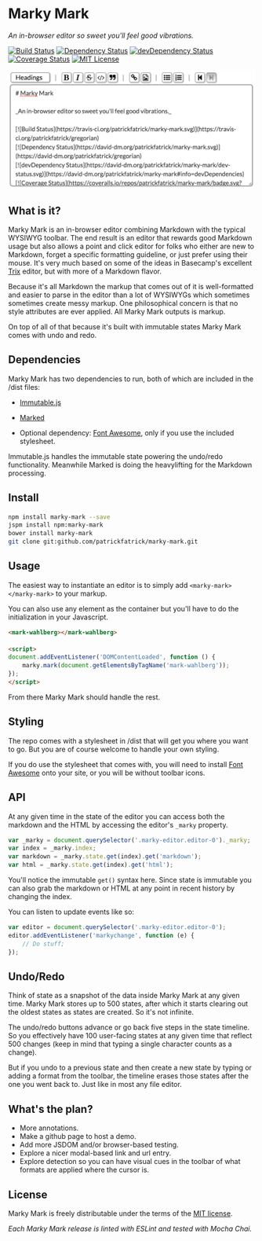 # Marky Mark

_An in-browser editor so sweet you'll feel good vibrations._

[![Build Status](https://travis-ci.org/patrickfatrick/marky-mark.svg)](https://travis-ci.org/patrickfatrick/marky-mark)
[![Dependency Status](https://david-dm.org/patrickfatrick/marky-mark.svg)](https://david-dm.org/patrickfatrick/marky-mark)
[![devDependency Status](https://david-dm.org/patrickfatrick/marky-mark/dev-status.svg)](https://david-dm.org/patrickfatrick/marky-mark#info=devDependencies)
[![Coverage Status](https://coveralls.io/repos/patrickfatrick/marky-mark/badge.svg?branch=master&service=github)](https://coveralls.io/github/patrickfatrick/marky-mark?branch=master)
[![MIT License][license-image]][license-url]

![Marky Mark](./images/marky-mark.png)

## What is it?

Marky Mark is an in-browser editor combining Markdown with the typical WYSIWYG toolbar. The end result is an editor that rewards good Markdown usage but also allows a point and click editor for folks who either are new to Markdown, forget a specific formatting guideline, or just prefer using their mouse. It's very much based on some of the ideas in Basecamp's excellent [Trix](http://trix-editor.org/) editor, but with more of a Markdown flavor.

Because it's all Markdown the markup that comes out of it is well-formatted and easier to parse in the editor than a lot of WYSIWYGs which sometimes sometimes create messy markup. One philosophical concern is that no style attributes are ever applied. All Marky Mark outputs is markup.

On top of all of that because it's built with immutable states Marky Mark comes with undo and redo.

## Dependencies

Marky Mark has two dependencies to run, both of which are included in the /dist files:

- [Immutable.js](https://facebook.github.io/immutable-js/)
- [Marked](https://github.com/chjj/marked)

- Optional dependency: [Font Awesome](http://fontawesome.io/), only if you use the included stylesheet.

Immutable.js handles the immutable state powering the undo/redo functionality. Meanwhile Marked is doing the heavylifting for the Markdown processing.

## Install

```bash
npm install marky-mark --save
jspm install npm:marky-mark
bower install marky-mark
git clone git:github.com/patrickfatrick/marky-mark.git
```

## Usage

The easiest way to instantiate an editor is to simply add `<marky-mark></marky-mark>` to your markup.

You can also use any element as the container but you'll have to do the initialization in your Javascript.

```html
<mark-wahlberg></mark-wahlberg>

<script>
document.addEventListener('DOMContentLoaded', function () {
	marky.mark(document.getElementsByTagName('mark-wahlberg'));
});
</script>
```

From there Marky Mark should handle the rest.

## Styling

The repo comes with a stylesheet in /dist that will get you where you want to go. But you are of course welcome to handle your own styling.

If you do use the stylesheet that comes with, you will need to install [Font Awesome](http://fontawesome.io/) onto your site, or you will be without toolbar icons.

## API

At any given time in the state of the editor you can access both the markdown and the HTML by accessing the editor's `_marky` property.

```javascript
var _marky = document.querySelector('.marky-editor.editor-0')._marky;
var index = _marky.index;
var markdown = _marky.state.get(index).get('markdown');
var html = _marky.state.get(index).get('html');
```

You'll notice the immutable `get()` syntax here. Since state is immutable you can also grab the markdown or HTML at any point in recent history by changing the index.

You can listen to update events like so:

```javascript
var editor = document.querySelector('.marky-editor.editor-0');
editor.addEventListener('markychange', function (e) {
	// Do stuff;
});
```
## Undo/Redo

Think of state as a snapshot of the data inside Marky Mark at any given time. Marky Mark stores up to 500 states, after which it starts clearing out the oldest states as states are created. So it's not infinite.

The undo/redo buttons advance or go back five steps in the state timeline. So you effectively have 100 user-facing states at any given time that reflect 500 changes (keep in mind that typing a single character counts as a change).

But if you undo to a previous state and then create a new state by typing or adding a format from the toolbar, the timeline erases those states after the one you went back to. Just like in most any file editor.

## What's the plan?

- More annotations.
- Make a github page to host a demo.
- Add more JSDOM and/or browser-based testing.
- Explore a nicer modal-based link and url entry.
- Explore detection so you can have visual cues in the toolbar of what formats are applied where the cursor is.

## License

Marky Mark is freely distributable under the terms of the [MIT license](./LICENSE).

[license-image]: http://img.shields.io/badge/license-MIT-blue.svg?style=flat
[license-url]: LICENSE


_Each Marky Mark release is linted with ESLint and tested with Mocha Chai._

